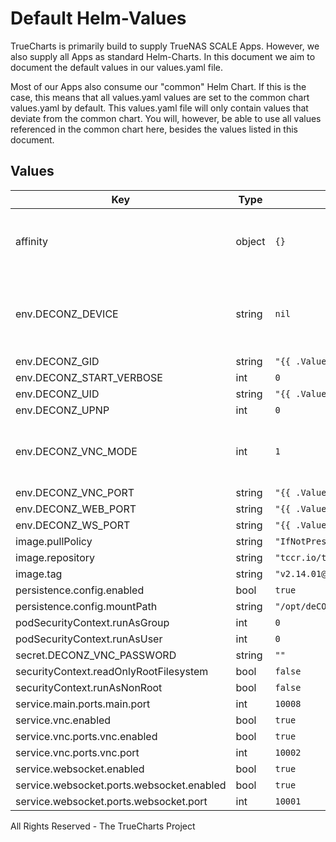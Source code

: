 # Default Helm-Values

TrueCharts is primarily build to supply TrueNAS SCALE Apps.
However, we also supply all Apps as standard Helm-Charts. In this document we aim to document the default values in our values.yaml file.

Most of our Apps also consume our "common" Helm Chart.
If this is the case, this means that all values.yaml values are set to the common chart values.yaml by default. This values.yaml file will only contain values that deviate from the common chart.
You will, however, be able to use all values referenced in the common chart here, besides the values listed in this document.

## Values

| Key | Type | Default | Description |
|-----|------|---------|-------------|
| affinity | object | `{}` | Affinity constraint rules to place the Pod on a specific node. [[ref]](https://kubernetes.io/docs/concepts/scheduling-eviction/assign-pod-node/#affinity-and-anti-affinity) |
| env.DECONZ_DEVICE | string | `nil` | Override the location where deCONZ looks for the RaspBee/Conbee device. |
| env.DECONZ_GID | string | `"{{ .Values.podSecurityContext.fsGroup }}"` |  |
| env.DECONZ_START_VERBOSE | int | `0` |  |
| env.DECONZ_UID | string | `"{{ .Values.security.PUID }}"` |  |
| env.DECONZ_UPNP | int | `0` |  |
| env.DECONZ_VNC_MODE | int | `1` | Enable VNC access to the container to view the deCONZ ZigBee mesh |
| env.DECONZ_VNC_PORT | string | `"{{ .Values.service.vnc.ports.vnc.port }}"` |  |
| env.DECONZ_WEB_PORT | string | `"{{ .Values.service.main.ports.main.port }}"` |  |
| env.DECONZ_WS_PORT | string | `"{{ .Values.service.websocket.ports.websocket.port }}"` |  |
| image.pullPolicy | string | `"IfNotPresent"` |  |
| image.repository | string | `"tccr.io/truecharts/deconz"` |  |
| image.tag | string | `"v2.14.01@sha256:c3607b4e64b50acb52240d1b6e6798ccd132578fb3f065544be642709638b1c2"` |  |
| persistence.config.enabled | bool | `true` |  |
| persistence.config.mountPath | string | `"/opt/deCONZ"` |  |
| podSecurityContext.runAsGroup | int | `0` |  |
| podSecurityContext.runAsUser | int | `0` |  |
| secret.DECONZ_VNC_PASSWORD | string | `""` |  |
| securityContext.readOnlyRootFilesystem | bool | `false` |  |
| securityContext.runAsNonRoot | bool | `false` |  |
| service.main.ports.main.port | int | `10008` |  |
| service.vnc.enabled | bool | `true` |  |
| service.vnc.ports.vnc.enabled | bool | `true` |  |
| service.vnc.ports.vnc.port | int | `10002` |  |
| service.websocket.enabled | bool | `true` |  |
| service.websocket.ports.websocket.enabled | bool | `true` |  |
| service.websocket.ports.websocket.port | int | `10001` |  |

All Rights Reserved - The TrueCharts Project

